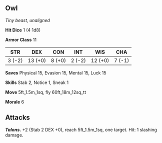## Owl

*Tiny beast, unaligned*

**Hit Dice** 1 (4 1d8)

**Armor Class** 11

| STR     | DEX     | CON     | INT     | WIS     | CHA     |
|---------|---------|---------|---------|---------|---------|
|  3 (-2) | 13 (+0) |  8 (+0) |  2 (-2) | 12 (+0) |  7 (-1) |

**Saves** Physical 15, Evasion 15, Mental 15, Luck 15

**Skills** Stab 2, Notice 1, Sneak 1

**Move** 5ft\_1.5m\_1sq, fly 60ft\_18m\_12sq\_tt

**Morale** 6

## Attacks

***Talons.*** +2 (Stab 2 DEX +0), reach 5ft\_1.5m\_1sq, one target. Hit: 1 slashing damage.

